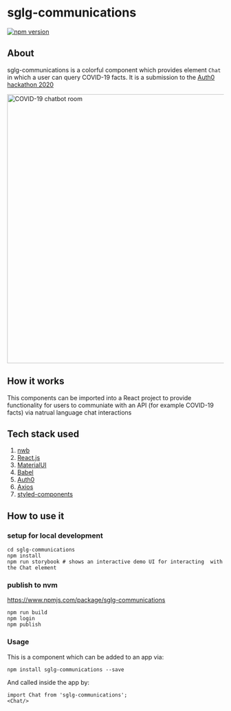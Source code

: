 # sglg-communications

[![npm version](https://badge.fury.io/js/sglg-communications.svg)](https://badge.fury.io/js/sglg-communications)

## About

sglg-communications is a colorful component which provides element `Chat` in which a user can query COVID-19 facts. It is a submission to the [Auth0 hackathon 2020](https://auth0.devpost.com/rules)

<img width="626" alt="COVID-19 chatbot room" src="https://user-images.githubusercontent.com/32281133/89733187-9efa0380-da08-11ea-9d68-c18a6c8e8845.png">

## How it works

This components can be imported into a React project to provide functionality for users to communiate with an API (for example COVID-19 facts) via natrual language chat interactions

## Tech stack used

1. [nwb](https://www.npmjs.com/package/nwb)
1. [React.js](https://reactjs.org/)
1. [MaterialUI](https://material-ui.com/)
1. [Babel](https://babeljs.io/)
1. [Auth0](https://manage.auth0.com/dashboard/us/sglg/)
1. [Axios](https://www.npmjs.com/package/axios)
1. [styled-components](https://styled-components.com/)


## How to use it 

### setup for local development

```
cd sglg-communications
npm install
npm run storybook # shows an interactive demo UI for interacting  with the Chat element
```

### publish to nvm

https://www.npmjs.com/package/sglg-communications

```
npm run build 
npm login
npm publish
```

### Usage

This is a component which can be added to an app via:

`npm install sglg-communications --save`

And called inside the app by:

```
import Chat from 'sglg-communications';
<Chat/>
```
